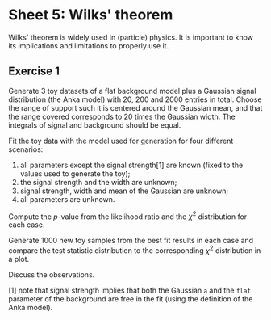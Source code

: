 # Sheet 5: Wilks' theorem

Wilks' theorem is widely used in (particle) physics. It is important to know its implications and limitations to properly use it.

## Exercise 1

Generate 3 toy datasets of a flat background model plus a Gaussian signal distribution (the Anka model) with 20, 200 and 2000 entries in total.
Choose the range of support such it is centered around the Gaussian mean, and that the range covered corresponds to 20 times the Gaussian width.
The integrals of signal and background should be equal.

Fit the toy data with the model used for generation for four different scenarios:
1. all parameters except the signal strength[1] are known (fixed to the values used to generate the toy);
2. the signal strength and the width are unknown;
3. signal strength, width and mean of the Gaussian are unknown;
4. all parameters are unknown.

Compute the $p$-value from the likelihood ratio and the $\chi^2$ distribution for each case.

Generate 1000 new toy samples from the best fit results in each case and compare the test statistic distribution to the corresponding $\chi^2$ distribution in a plot.

Discuss the observations.

[1] note that signal strength implies that both the Gaussian `a` and the `flat` parameter of the background are free in the fit (using the definition of the Anka model).
